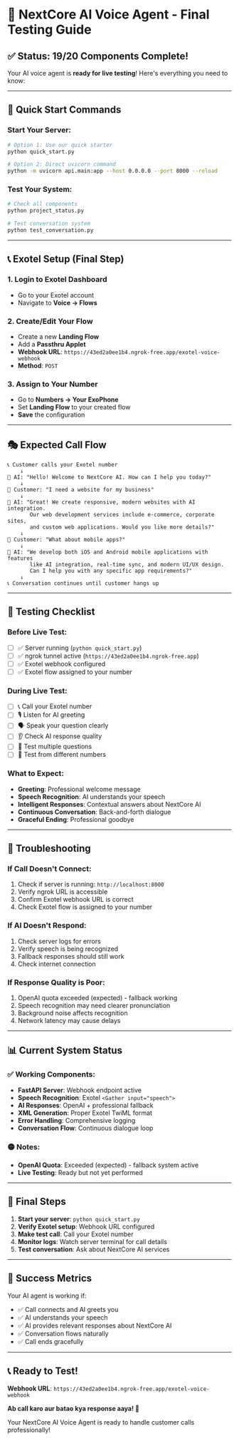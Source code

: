 # 🎉 NextCore AI Voice Agent - Final Testing Guide

## ✅ Status: 19/20 Components Complete!

Your AI voice agent is **ready for live testing**! Here's everything you need to know:

---

## 🚀 Quick Start Commands

### Start Your Server:
```bash
# Option 1: Use our quick starter
python quick_start.py

# Option 2: Direct uvicorn command  
python -m uvicorn api.main:app --host 0.0.0.0 --port 8000 --reload
```

### Test Your System:
```bash
# Check all components
python project_status.py

# Test conversation system
python test_conversation.py
```

---

## 📞 Exotel Setup (Final Step)

### 1. Login to Exotel Dashboard
- Go to your Exotel account
- Navigate to **Voice → Flows**

### 2. Create/Edit Your Flow
- Create a new **Landing Flow**
- Add a **Passthru Applet**
- **Webhook URL**: `https://43ed2a0ee1b4.ngrok-free.app/exotel-voice-webhook`
- **Method**: `POST`

### 3. Assign to Your Number
- Go to **Numbers → Your ExoPhone**
- Set **Landing Flow** to your created flow
- **Save** the configuration

---

## 🎭 Expected Call Flow

```
📞 Customer calls your Exotel number
    ↓
🤖 AI: "Hello! Welcome to NextCore AI. How can I help you today?"
    ↓
👤 Customer: "I need a website for my business"
    ↓
🤖 AI: "Great! We create responsive, modern websites with AI integration. 
       Our web development services include e-commerce, corporate sites, 
       and custom web applications. Would you like more details?"
    ↓
👤 Customer: "What about mobile apps?"
    ↓
🤖 AI: "We develop both iOS and Android mobile applications with features
       like AI integration, real-time sync, and modern UI/UX design.
       Can I help you with any specific app requirements?"
    ↓
📞 Conversation continues until customer hangs up
```

---

## 🧪 Testing Checklist

### Before Live Test:
- [ ] ✅ Server running (`python quick_start.py`)
- [ ] ✅ ngrok tunnel active (`https://43ed2a0ee1b4.ngrok-free.app`)
- [ ] ✅ Exotel webhook configured
- [ ] ✅ Exotel flow assigned to your number

### During Live Test:
- [ ] 📞 Call your Exotel number
- [ ] 🎙️ Listen for AI greeting
- [ ] 🗣️ Speak your question clearly
- [ ] 👂 Check AI response quality
- [ ] 🔄 Test multiple questions
- [ ] 📱 Test from different numbers

### What to Expect:
- **Greeting**: Professional welcome message
- **Speech Recognition**: AI understands your speech
- **Intelligent Responses**: Contextual answers about NextCore AI
- **Continuous Conversation**: Back-and-forth dialogue
- **Graceful Ending**: Professional goodbye

---

## 🔧 Troubleshooting

### If Call Doesn't Connect:
1. Check if server is running: `http://localhost:8000`
2. Verify ngrok URL is accessible
3. Confirm Exotel webhook URL is correct
4. Check Exotel flow is assigned to your number

### If AI Doesn't Respond:
1. Check server logs for errors
2. Verify speech is being recognized
3. Fallback responses should still work
4. Check internet connection

### If Response Quality is Poor:
1. OpenAI quota exceeded (expected) - fallback working
2. Speech recognition may need clearer pronunciation
3. Background noise affects recognition
4. Network latency may cause delays

---

## 📊 Current System Status

### ✅ Working Components:
- **FastAPI Server**: Webhook endpoint active
- **Speech Recognition**: Exotel `<Gather input="speech">`
- **AI Responses**: OpenAI + professional fallback
- **XML Generation**: Proper Exotel TwiML format
- **Error Handling**: Comprehensive logging
- **Conversation Flow**: Continuous dialogue loop

### 🟡 Notes:
- **OpenAI Quota**: Exceeded (expected) - fallback system active
- **Live Testing**: Ready but not yet performed

---

## 🎯 Final Steps

1. **Start your server**: `python quick_start.py`
2. **Verify Exotel setup**: Webhook URL configured
3. **Make test call**: Call your Exotel number
4. **Monitor logs**: Watch server terminal for call details
5. **Test conversation**: Ask about NextCore AI services

---

## 🎉 Success Metrics

Your AI agent is working if:
- ✅ Call connects and AI greets you
- ✅ AI understands your speech
- ✅ AI provides relevant responses about NextCore AI
- ✅ Conversation flows naturally
- ✅ Call ends gracefully

---

## 📞 Ready to Test!

**Webhook URL**: `https://43ed2a0ee1b4.ngrok-free.app/exotel-voice-webhook`

**Ab call karo aur batao kya response aaya! 🚀**

Your NextCore AI Voice Agent is ready to handle customer calls professionally!
